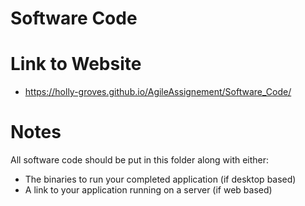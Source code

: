 # Software Code

# Link to Website
 - https://holly-groves.github.io/AgileAssignement/Software_Code/


# Notes
All software code should be put in this folder along with either:
- The binaries to run your completed application (if desktop based)
- A link to your application running on a server (if web based)
